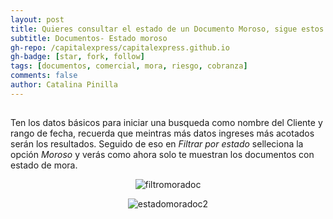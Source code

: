 ```yaml
---
layout: post
title: Quieres consultar el estado de un Documento Moroso, sigue estos pasos.
subtitle: Documentos- Estado moroso
gh-repo: /capitalexpress/capitalexpress.github.io
gh-badge: [star, fork, follow]
tags: [documentos, comercial, mora, riesgo, cobranza]
comments: false
author: Catalina Pinilla
---
```

## 

Ten los datos básicos para iniciar una busqueda como nombre del Cliente y rango de fecha, recuerda que meintras más datos ingreses más acotados serán los resultados. Seguido de eso en *Filtrar por estado* selleciona la opción *Moroso* y verás como ahora solo te muestran los documentos con estado de mora.

<p align="center">
  <img src="https://cdn.capitalexpress.cl/img/filtromoradoc.png" alt="filtromoradoc">
</p>

<p align="center">
  <img src="https://cdn.capitalexpress.cl/img/estadomoradoc2.png" alt="estadomoradoc2">
</p>